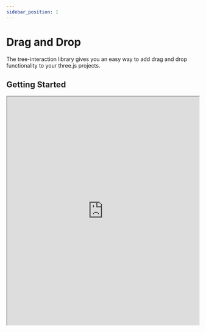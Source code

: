 ```yaml
---
sidebar_position: 1
---
```


# Drag and Drop

The tree-interaction library gives you an easy way to add drag and drop functionality to your three.js projects.

## Getting Started

<iframe height="600px" width="100%" src="https://stackblitz.com/edit/vitejs-vite-jijjhh?embed=1&file=src%2Fmain.ts&hideExplorer=1&hideNavigation=1"></iframe>
